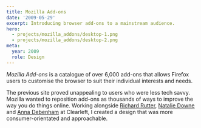 ```yaml
---
title: Mozilla Add-ons
date: '2009-05-29'
excerpt: Introducing browser add-ons to a mainstream audience.
hero:
  - projects/mozilla_addons/desktop-1.png
  - projects/mozilla_addons/desktop-2.png
meta:
  year: 2009
  role: Design
---
```

_Mozilla Add-ons_ is a catalogue of over 6,000 add-ons that allows Firefox users to customise the browser to suit their individual interests and needs.

The previous site proved unappealing to users who were less tech savvy. Mozilla wanted to reposition add-ons as thousands of ways to improve the way you do things online. Working alongside [Richard Rutter][1], [Natalie Downe][2] and [Anna Debenham][3] at Clearleft, I created a design that was more consumer-orientated and approachable.

[1]: http://clearleft.com/is/richard-rutter/
[2]: http://clearleft.com/is/natalie-downe/
[3]: http://maban.co.uk/
